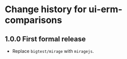 # Change history for ui-erm-comparisons

## 1.0.0 First formal release

* Replace `bigtest/mirage` with `miragejs`.
